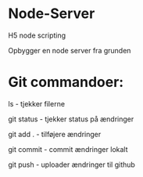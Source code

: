 # Node-Server
H5 node scripting

Opbygger en node server fra grunden

# Git commandoer:

ls - tjekker filerne

git status - tjekker status på ændringer


git add . - tilføjere ændringer

git commit - commit ændringer lokalt

git push - uploader ændringer til github
